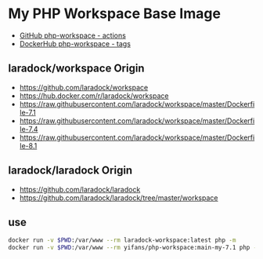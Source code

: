 # My PHP Workspace Base Image

- [GitHub php-workspace - actions](https://github.com/imzyf/php-workspace/actions/)
- [DockerHub php-workspace - tags](https://hub.docker.com/repository/registry-1.docker.io/yifans/php-workspace/tags?page=1&ordering=last_updated)

## laradock/workspace Origin

- https://github.com/laradock/workspace
- https://hub.docker.com/r/laradock/workspace
- https://raw.githubusercontent.com/laradock/workspace/master/Dockerfile-7.1
- https://raw.githubusercontent.com/laradock/workspace/master/Dockerfile-7.4
- https://raw.githubusercontent.com/laradock/workspace/master/Dockerfile-8.1

## laradock/laradock Origin

- https://github.com/laradock/laradock
- https://github.com/laradock/laradock/tree/master/workspace

## use

```bash
docker run -v $PWD:/var/www --rm laradock-workspace:latest php -m
docker run -v $PWD:/var/www --rm yifans/php-workspace:main-my-7.1 php -m
```
